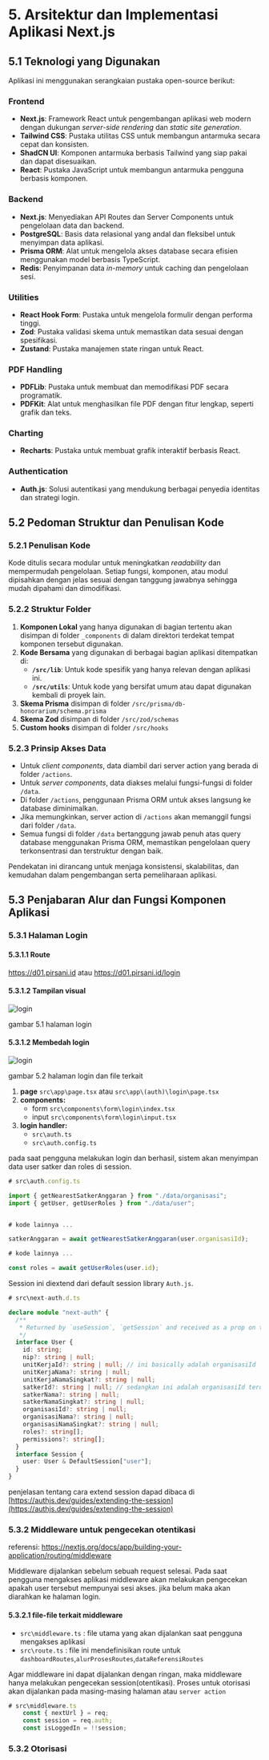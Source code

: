 # **5. Arsitektur dan Implementasi Aplikasi Next.js**

## **5.1 Teknologi yang Digunakan**  

Aplikasi ini menggunakan serangkaian pustaka open-source berikut:  

### **Frontend**  

- **Next.js**: Framework React untuk pengembangan aplikasi web modern dengan dukungan *server-side rendering* dan *static site generation*.  
- **Tailwind CSS**: Pustaka utilitas CSS untuk membangun antarmuka secara cepat dan konsisten.  
- **ShadCN UI**: Komponen antarmuka berbasis Tailwind yang siap pakai dan dapat disesuaikan.  
- **React**: Pustaka JavaScript untuk membangun antarmuka pengguna berbasis komponen.  

### **Backend**  

- **Next.js**: Menyediakan API Routes dan Server Components untuk pengelolaan data dan backend.  
- **PostgreSQL**: Basis data relasional yang andal dan fleksibel untuk menyimpan data aplikasi.  
- **Prisma ORM**: Alat untuk mengelola akses database secara efisien menggunakan model berbasis TypeScript.  
- **Redis**: Penyimpanan data *in-memory* untuk caching dan pengelolaan sesi.  

### **Utilities**  

- **React Hook Form**: Pustaka untuk mengelola formulir dengan performa tinggi.  
- **Zod**: Pustaka validasi skema untuk memastikan data sesuai dengan spesifikasi.  
- **Zustand**: Pustaka manajemen state ringan untuk React.  

### **PDF Handling**  

- **PDFLib**: Pustaka untuk membuat dan memodifikasi PDF secara programatik.  
- **PDFKit**: Alat untuk menghasilkan file PDF dengan fitur lengkap, seperti grafik dan teks.  

### **Charting**  

- **Recharts**: Pustaka untuk membuat grafik interaktif berbasis React.  

### **Authentication**  

- **Auth.js**: Solusi autentikasi yang mendukung berbagai penyedia identitas dan strategi login.  

## **5.2 Pedoman Struktur dan Penulisan Kode**  

### **5.2.1 Penulisan Kode**

Kode ditulis secara modular untuk meningkatkan *readability* dan mempermudah pengelolaan. Setiap fungsi, komponen, atau modul dipisahkan dengan jelas sesuai dengan tanggung jawabnya sehingga mudah dipahami dan dimodifikasi.  

### **5.2.2 Struktur Folder**

1. **Komponen Lokal** yang hanya digunakan di bagian tertentu akan disimpan di folder `_components` di dalam direktori terdekat tempat komponen tersebut digunakan.  
2. **Kode Bersama** yang digunakan di berbagai bagian aplikasi ditempatkan di:
     - **`/src/lib`**: Untuk kode spesifik yang hanya relevan dengan aplikasi ini.  
     - **`/src/utils`**: Untuk kode yang bersifat umum atau dapat digunakan kembali di proyek lain.
3. **Skema Prisma** disimpan di folder `/src/prisma/db-honorarium/schema.prisma`
4. **Skema Zod** disimpan di folder `/src/zod/schemas`
5. **Custom hooks** disimpan di folder `/src/hooks`

### **5.2.3 Prinsip Akses Data**

- Untuk *client components*, data diambil dari server action yang berada di folder `/actions`.  
- Untuk *server components*, data diakses melalui fungsi-fungsi di folder `/data`.  
- Di folder `/actions`, penggunaan Prisma ORM untuk akses langsung ke database diminimalkan.  
- Jika memungkinkan, server action di `/actions` akan memanggil fungsi dari folder `/data`.  
- Semua fungsi di folder `/data` bertanggung jawab penuh atas query database menggunakan Prisma ORM, memastikan pengelolaan query terkonsentrasi dan terstruktur dengan baik.  

Pendekatan ini dirancang untuk menjaga konsistensi, skalabilitas, dan kemudahan dalam pengembangan serta pemeliharaan aplikasi.

## **5.3 Penjabaran Alur dan Fungsi Komponen Aplikasi**

### **5.3.1 Halaman Login**

#### **5.3.1.1 Route**

<https://d01.pirsani.id> atau <https://d01.pirsani.id/login>

#### **5.3.1.2 Tampilan visual**

![login](images/5/5-001-login.png)

gambar 5.1 halaman login

#### **5.3.1.2 Membedah login**

![login](images/5/disect-login.png)

gambar 5.2 halaman login dan file terkait

1. **page** `src\app\page.tsx` atau `src\app\(auth)\login\page.tsx`
2. **components:**
    - form `src\components\form\login\index.tsx`
    - input `src\components\form\login\input.tsx`
3. **login handler:**
    - `src\auth.ts`
    - `src\auth.config.ts`
  
pada saat pengguna melakukan login dan berhasil, sistem akan menyimpan data user satker dan roles di session.

```ts
# src\auth.config.ts

import { getNearestSatkerAnggaran } from "./data/organisasi";
import { getUser, getUserRoles } from "./data/user";


# kode lainnya ...

satkerAnggaran = await getNearestSatkerAnggaran(user.organisasiId);

# kode lainnya ...

const roles = await getUserRoles(user.id);
```

Session ini diextend dari default session library `Auth.js`.

```ts
# src\next-auth.d.ts

declare module "next-auth" {
  /**
   * Returned by `useSession`, `getSession` and received as a prop on the `SessionProvider` React Context
   */
  interface User {
    id: string;
    nip?: string | null;
    unitKerjaId?: string | null; // ini basically adalah organisasiId
    unitKerjaNama?: string | null;
    unitKerjaNamaSingkat?: string | null;
    satkerId?: string | null; // sedangkan ini adalah organisasiId terdekat yang merupakan satker anggaran
    satkerNama?: string | null;
    satkerNamaSingkat?: string | null;
    organisasiId?: string | null;
    organisasiNama?: string | null;
    organisasiNamaSingkat?: string | null;
    roles?: string[];
    permissions?: string[];
  }
  interface Session {
    user: User & DefaultSession["user"];
  }
}
```

penjelasan tentang cara extend session dapad dibaca di [https://authjs.dev/guides/extending-the-session](https://authjs.dev/guides/extending-the-session)

### **5.3.2 Middleware untuk pengecekan otentikasi**

referensi: <https://nextjs.org/docs/app/building-your-application/routing/middleware>

Middleware dijalankan sebelum sebuah request selesai. Pada saat pengguna mengakses aplikasi middleware akan melakukan pengecekan apakah user tersebut mempunyai sesi akses. jika belum maka akan diarahkan ke halaman login.


#### **5.3.2.1 file-file terkait middleware**

- `src\middleware.ts` : file utama yang akan dijalankan saat pengguna mengakses aplikasi
- `src\route.ts` : file ini mendefinisikan route untuk `dashboardRoutes`,`alurProsesRoutes`,`dataReferensiRoutes`

Agar middleware ini dapat dijalankan dengan ringan, maka middleware hanya melakukan pengecekan session(otentikasi). Proses untuk otorisasi akan dijalankan pada masing-masing halaman atau `server action`

```ts
# src\middleware.ts
    const { nextUrl } = req;
    const session = req.auth;
    const isLoggedIn = !!session;
```

### **5.3.2 Otorisasi**
